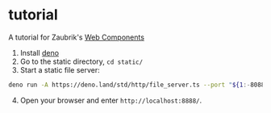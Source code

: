 # tutorial

A tutorial for Zaubrik's [Web Components](https://web-components.zaubrik.de/)

1. Install
   [deno](https://docs.deno.com/runtime/manual/getting_started/installation)
2. Go to the static directory, `cd static/`
3. Start a static file server:

```bash
deno run -A https://deno.land/std/http/file_server.ts --port "${1:-8088}" ./
```

4. Open your browser and enter `http://localhost:8888/`.
